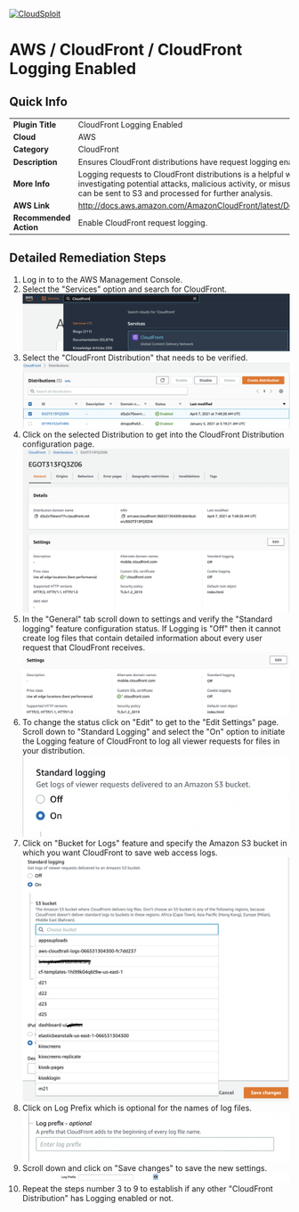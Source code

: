 [![CloudSploit](https://cloudsploit.com/img/logo-new-big-text-100.png "CloudSploit")](https://cloudsploit.com)

# AWS / CloudFront / CloudFront Logging Enabled

## Quick Info

| | |
|-|-|
| **Plugin Title** | CloudFront Logging Enabled |
| **Cloud** | AWS |
| **Category** | CloudFront |
| **Description** | Ensures CloudFront distributions have request logging enabled. |
| **More Info** | Logging requests to CloudFront distributions is a helpful way of detecting and investigating potential attacks, malicious activity, or misuse of backend resources. Logs can be sent to S3 and processed for further analysis. |
| **AWS Link** | http://docs.aws.amazon.com/AmazonCloudFront/latest/DeveloperGuide/AccessLogs.html |
| **Recommended Action** | Enable CloudFront request logging. |

## Detailed Remediation Steps
1. Log in to to the AWS Management Console.
2. Select the "Services" option and search for CloudFront. </br> <img src="/resources/aws/cloudfront/cloudfront-logging-enabled/step2.png"/>
3. Select the "CloudFront Distribution" that needs to be verified.</br> <img src="/resources/aws/cloudfront/cloudfront-logging-enabled/step3.png"/>
4. Click on the selected Distribution to get into the CloudFront Distribution configuration page. </br><img src="/resources/aws/cloudfront/cloudfront-logging-enabled/step4.png"/>
5. In the "General" tab scroll down to settings and verify the "Standard logging" feature configuration status. If Logging is "Off" then it cannot create log files that contain detailed information about every user request that CloudFront receives.</br> <img src="/resources/aws/cloudfront/cloudfront-logging-enabled/step5.png"/>
6. To change the status click on "Edit" to get to the "Edit Settings" page. Scroll down to "Standard Logging" and select the "On" option to initiate the Logging feature of CloudFront to log all viewer requests for files in your distribution.</br> <img src="/resources/aws/cloudfront/cloudfront-logging-enabled/step6.png"/>
7. Click on "Bucket for Logs" feature and specify the Amazon S3 bucket in which you want CloudFront to save web access logs.</br> <img src="/resources/aws/cloudfront/cloudfront-logging-enabled/step7.png"/>
8. Click on Log Prefix which is optional for the names of log files.</br> <img src="/resources/aws/cloudfront/cloudfront-logging-enabled/step8.png"/>
9. Scroll down and click on "Save changes" to save the new settings.</br><img src="/resources/aws/cloudfront/cloudfront-logging-enabled/step9.png"/>
10. Repeat the steps number 3 to 9 to establish if any other "CloudFront Distribution" has Logging enabled or not.
